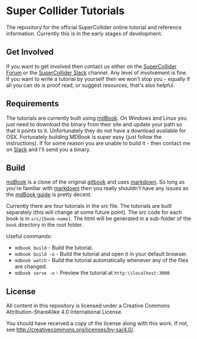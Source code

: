 # Super Collider Tutorials
The repository for the official SuperCollider online tutorial and reference information. Currently this is in the early stages of development. 

Get Involved
-------

If you want to get involved then contact us either on the [SuperCollider Forum][forum] or the [SuperCollider Slack][slack] channel. Any level of involvement is fine. If you want to write a tutorial by yourself then we won't stop you - equally if all you can do is proof read, or suggest resources, that's also helpful.

Requirements
-------

The tutorials are currently built using [mdBook]. On Windows and Linux you just need to download the binary from their site and update your path so that it points to it. Unfortunately they do not have a download available for OSX. Fortunately building MDBook is super easy (just follow the instructions). If for some reason you are unable to build it - then contact me on [Slack][slack] and I'll send you a binary.

Build
-------

[mdBook] is a clone of the original [gitbook] and uses [markdown]. So long as you're familiar with [markdown] then you really shouldn't have any issues as the [mdBook guide] is pretty decent.

Currently there are four tutorials in the src file. The tutorials are built separately (this will change at some future point). The src code for each book is in ```src/[book-name]```. The html will be generated in a sub-folder of the ```book``` directory in the root folder.

Useful commands:

+ ```mdbook build``` - Build the tutorial.
+ ```mdbook build -o``` - Build the tutorial and open it in your default browser.
+ ```mdbook watch``` - Build the tutorial automatically whenever any of the files are changed.
+ ```mdbook serve -o``` - Preview the tutorial at ```http:\\localhost:3000```

License
-------

All content in this repository is licensed under a Creative Commons Attribution-ShareAlike 4.0 International License.

You should have received a copy of the license along with this work.  If not, see <http://creativecommons.org/licenses/by-sa/4.0/>.

[mdBook Guide]: https://rust-lang-nursery.github.io/mdBook/
[mdBook]: https://github.com/rust-lang-nursery/mdBook
[forum]: https://scsynth.org/
[slack]: https://join.slack.com/t/scsynth/shared_invite/enQtMzk3OTY3MzE0MTAyLWY1ZGE1MTJjYmI5NTRkZjFmNjZmNmYxOWI0NDZkNjdkMzdkNjgxNTJhZGVlOTEwYjdjMDY5OWM0ZTA4NWFiOGY
[gitbook]: https://toolchain.gitbook.com/
[markdown]: https://github.com/adam-p/markdown-here/wiki/Markdown-Cheatsheet
